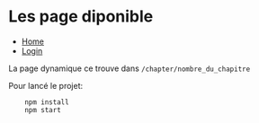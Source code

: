 # Les page diponible

- [Home](http://localhost:8080/)
- [Login](http://localhost:8080/login)

La page dynamique ce trouve dans `/chapter/nombre_du_chapitre`

Pour lancé le projet:
```
    npm install
    npm start
```

